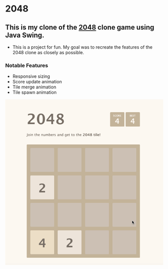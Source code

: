 # 2048

## This is my clone of the [2048](https://github.com/gabrielecirulli/2048) clone game using Java Swing.
* This is a project for fun. My goal was to recreate the features of the 2048 clone as closely as possible. 

### Notable Features
* Responsive sizing
* Score update animation
* Tile merge animation
* Tile spawn animation

![](2048.gif)
